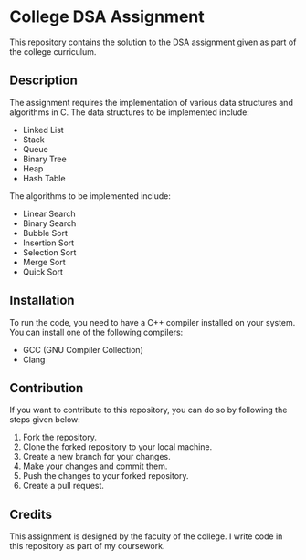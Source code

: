 

# College DSA Assignment

This repository contains the solution to the DSA assignment given as part of the college curriculum.

## Description

The assignment requires the implementation of various data structures and algorithms in C. The data structures to be implemented include:

- Linked List
- Stack
- Queue
- Binary Tree
- Heap
- Hash Table

The algorithms to be implemented include:

- Linear Search
- Binary Search
- Bubble Sort
- Insertion Sort
- Selection Sort
- Merge Sort
- Quick Sort

## Installation

To run the code, you need to have a C++ compiler installed on your system. You can install one of the following compilers:

- GCC (GNU Compiler Collection)
- Clang

## Contribution

If you want to contribute to this repository, you can do so by following the steps given below:

1. Fork the repository.
2. Clone the forked repository to your local machine.
3. Create a new branch for your changes.
4. Make your changes and commit them.
5. Push the changes to your forked repository.
6. Create a pull request.

## Credits

This assignment is designed by the faculty of the college. I write code in this repository as part of my coursework.

